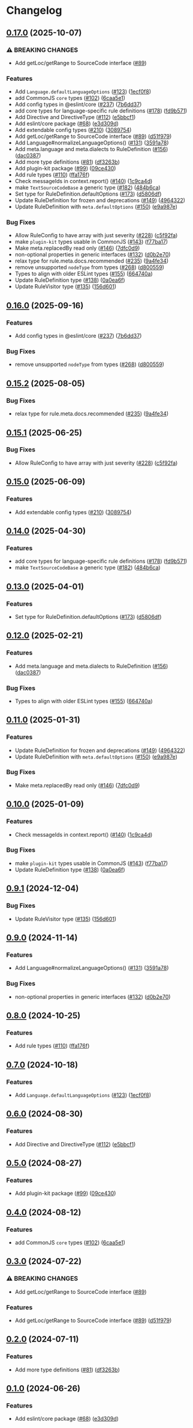# Changelog

## [0.17.0](https://github.com/aryaemami59/rewrite/compare/core-v0.16.0...core-v0.17.0) (2025-10-07)


### ⚠ BREAKING CHANGES

* Add getLoc/getRange to SourceCode interface ([#89](https://github.com/aryaemami59/rewrite/issues/89))

### Features

* Add `Language.defaultLanguageOptions` ([#123](https://github.com/aryaemami59/rewrite/issues/123)) ([1ecf0f8](https://github.com/aryaemami59/rewrite/commit/1ecf0f88808a7629e06e949dea8eb1ec4fd2f472))
* add CommonJS `core` types ([#102](https://github.com/aryaemami59/rewrite/issues/102)) ([6caa5e1](https://github.com/aryaemami59/rewrite/commit/6caa5e1408d94387277abc65ff2b6d6b1d005488))
* Add config types in @eslint/core ([#237](https://github.com/aryaemami59/rewrite/issues/237)) ([7b6dd37](https://github.com/aryaemami59/rewrite/commit/7b6dd370a598ea7fc94fba427a2579342b50b90f))
* add core types for language-specific rule definitions ([#178](https://github.com/aryaemami59/rewrite/issues/178)) ([fd9b571](https://github.com/aryaemami59/rewrite/commit/fd9b571554085cb5ea9f9831a38650a49dfebb32))
* Add Directive and DirectiveType ([#112](https://github.com/aryaemami59/rewrite/issues/112)) ([e5bbcf1](https://github.com/aryaemami59/rewrite/commit/e5bbcf148874be07d5667f34ed395faaf8c72972))
* Add eslint/core package ([#68](https://github.com/aryaemami59/rewrite/issues/68)) ([e3d309d](https://github.com/aryaemami59/rewrite/commit/e3d309d93fefe4e10f40568e89f380159c7f63d3))
* Add extendable config types ([#210](https://github.com/aryaemami59/rewrite/issues/210)) ([3089754](https://github.com/aryaemami59/rewrite/commit/3089754848c1acd30368424271810cc9703a6cd4))
* Add getLoc/getRange to SourceCode interface ([#89](https://github.com/aryaemami59/rewrite/issues/89)) ([d51f979](https://github.com/aryaemami59/rewrite/commit/d51f9791aecd9aa80136a0926e57549df9e25ab3))
* Add Language#normalizeLanguageOptions() ([#131](https://github.com/aryaemami59/rewrite/issues/131)) ([3591a78](https://github.com/aryaemami59/rewrite/commit/3591a7805a060cb130d40d61f200431b782431d8))
* Add meta.language and meta.dialects to RuleDefinition ([#156](https://github.com/aryaemami59/rewrite/issues/156)) ([dac0387](https://github.com/aryaemami59/rewrite/commit/dac0387fc3dd7e74811ae045ab782c70366bb14c))
* Add more type definitions ([#81](https://github.com/aryaemami59/rewrite/issues/81)) ([df3263b](https://github.com/aryaemami59/rewrite/commit/df3263b336b663b22be32bf0c499a70b378b5021))
* Add plugin-kit package ([#99](https://github.com/aryaemami59/rewrite/issues/99)) ([09ce430](https://github.com/aryaemami59/rewrite/commit/09ce43073760b69a3bcca89f99793549cd566bf6))
* Add rule types ([#110](https://github.com/aryaemami59/rewrite/issues/110)) ([ffa176f](https://github.com/aryaemami59/rewrite/commit/ffa176f0c80c14c8ba088d2ba359af4b2805c4f5))
* Check messageIds in context.report() ([#140](https://github.com/aryaemami59/rewrite/issues/140)) ([1c9ca4d](https://github.com/aryaemami59/rewrite/commit/1c9ca4d0a4726218948a92ebc2e8be7a13d224d4))
* make `TextSourceCodeBase` a generic type ([#182](https://github.com/aryaemami59/rewrite/issues/182)) ([484b6ca](https://github.com/aryaemami59/rewrite/commit/484b6ca3149354736317fca09efd3156caa4f4f9))
* Set type for RuleDefinition.defaultOptions ([#173](https://github.com/aryaemami59/rewrite/issues/173)) ([d5806df](https://github.com/aryaemami59/rewrite/commit/d5806dfe5c2af849b84f39e3eb0300aaa7c29092))
* Update RuleDefinition for frozen and deprecations ([#149](https://github.com/aryaemami59/rewrite/issues/149)) ([4964322](https://github.com/aryaemami59/rewrite/commit/49643228d230f2d0edce6d2a310ccf3131b72d89))
* Update RuleDefinition with `meta.defaultOptions` ([#150](https://github.com/aryaemami59/rewrite/issues/150)) ([e9a987e](https://github.com/aryaemami59/rewrite/commit/e9a987e8d92a6383e9782332e515aa2a719a18af))


### Bug Fixes

* Allow RuleConfig to have array with just severity ([#228](https://github.com/aryaemami59/rewrite/issues/228)) ([c5f92fa](https://github.com/aryaemami59/rewrite/commit/c5f92fa147ecad74164266c374f47ee217c7ccb7))
* make `plugin-kit` types usable in CommonJS ([#143](https://github.com/aryaemami59/rewrite/issues/143)) ([f77ba17](https://github.com/aryaemami59/rewrite/commit/f77ba177d4e4c5d2ed828cfd9a5149df2ccb3a7f))
* Make meta.replacedBy read only ([#146](https://github.com/aryaemami59/rewrite/issues/146)) ([7dfc0d9](https://github.com/aryaemami59/rewrite/commit/7dfc0d92e617108c0e9493f09db3f86919e02fd1))
* non-optional properties in generic interfaces ([#132](https://github.com/aryaemami59/rewrite/issues/132)) ([d0b2e70](https://github.com/aryaemami59/rewrite/commit/d0b2e705c49709cfb92a9110c65cd628c91aaa29))
* relax type for rule.meta.docs.recommended ([#235](https://github.com/aryaemami59/rewrite/issues/235)) ([9a4fe34](https://github.com/aryaemami59/rewrite/commit/9a4fe343c309b7a000ffb5cd420b557809e4d58e))
* remove unsupported `nodeType` from types ([#268](https://github.com/aryaemami59/rewrite/issues/268)) ([d800559](https://github.com/aryaemami59/rewrite/commit/d8005593158f55ba32f5279f3385db95ab87075a))
* Types to align with older ESLint types ([#155](https://github.com/aryaemami59/rewrite/issues/155)) ([664740a](https://github.com/aryaemami59/rewrite/commit/664740a8d4a93bee896cec3a661bf2072e893e24))
* Update RuleDefinition type ([#138](https://github.com/aryaemami59/rewrite/issues/138)) ([0a0ea6f](https://github.com/aryaemami59/rewrite/commit/0a0ea6fbac827b354ee18f5b10eefad2bc0794f7))
* Update RuleVisitor type ([#135](https://github.com/aryaemami59/rewrite/issues/135)) ([156d601](https://github.com/aryaemami59/rewrite/commit/156d601181deb362a2864c4d47d4e3da8609500b))

## [0.16.0](https://github.com/eslint/rewrite/compare/core-v0.15.2...core-v0.16.0) (2025-09-16)


### Features

* Add config types in @eslint/core ([#237](https://github.com/eslint/rewrite/issues/237)) ([7b6dd37](https://github.com/eslint/rewrite/commit/7b6dd370a598ea7fc94fba427a2579342b50b90f))


### Bug Fixes

* remove unsupported `nodeType` from types ([#268](https://github.com/eslint/rewrite/issues/268)) ([d800559](https://github.com/eslint/rewrite/commit/d8005593158f55ba32f5279f3385db95ab87075a))

## [0.15.2](https://github.com/eslint/rewrite/compare/core-v0.15.1...core-v0.15.2) (2025-08-05)


### Bug Fixes

* relax type for rule.meta.docs.recommended ([#235](https://github.com/eslint/rewrite/issues/235)) ([9a4fe34](https://github.com/eslint/rewrite/commit/9a4fe343c309b7a000ffb5cd420b557809e4d58e))

## [0.15.1](https://github.com/eslint/rewrite/compare/core-v0.15.0...core-v0.15.1) (2025-06-25)


### Bug Fixes

* Allow RuleConfig to have array with just severity ([#228](https://github.com/eslint/rewrite/issues/228)) ([c5f92fa](https://github.com/eslint/rewrite/commit/c5f92fa147ecad74164266c374f47ee217c7ccb7))

## [0.15.0](https://github.com/eslint/rewrite/compare/core-v0.14.0...core-v0.15.0) (2025-06-09)


### Features

* Add extendable config types ([#210](https://github.com/eslint/rewrite/issues/210)) ([3089754](https://github.com/eslint/rewrite/commit/3089754848c1acd30368424271810cc9703a6cd4))

## [0.14.0](https://github.com/eslint/rewrite/compare/core-v0.13.0...core-v0.14.0) (2025-04-30)


### Features

* add core types for language-specific rule definitions ([#178](https://github.com/eslint/rewrite/issues/178)) ([fd9b571](https://github.com/eslint/rewrite/commit/fd9b571554085cb5ea9f9831a38650a49dfebb32))
* make `TextSourceCodeBase` a generic type ([#182](https://github.com/eslint/rewrite/issues/182)) ([484b6ca](https://github.com/eslint/rewrite/commit/484b6ca3149354736317fca09efd3156caa4f4f9))

## [0.13.0](https://github.com/eslint/rewrite/compare/core-v0.12.0...core-v0.13.0) (2025-04-01)


### Features

* Set type for RuleDefinition.defaultOptions ([#173](https://github.com/eslint/rewrite/issues/173)) ([d5806df](https://github.com/eslint/rewrite/commit/d5806dfe5c2af849b84f39e3eb0300aaa7c29092))

## [0.12.0](https://github.com/eslint/rewrite/compare/core-v0.11.0...core-v0.12.0) (2025-02-21)


### Features

* Add meta.language and meta.dialects to RuleDefinition ([#156](https://github.com/eslint/rewrite/issues/156)) ([dac0387](https://github.com/eslint/rewrite/commit/dac0387fc3dd7e74811ae045ab782c70366bb14c))


### Bug Fixes

* Types to align with older ESLint types ([#155](https://github.com/eslint/rewrite/issues/155)) ([664740a](https://github.com/eslint/rewrite/commit/664740a8d4a93bee896cec3a661bf2072e893e24))

## [0.11.0](https://github.com/eslint/rewrite/compare/core-v0.10.0...core-v0.11.0) (2025-01-31)


### Features

* Update RuleDefinition for frozen and deprecations ([#149](https://github.com/eslint/rewrite/issues/149)) ([4964322](https://github.com/eslint/rewrite/commit/49643228d230f2d0edce6d2a310ccf3131b72d89))
* Update RuleDefinition with `meta.defaultOptions` ([#150](https://github.com/eslint/rewrite/issues/150)) ([e9a987e](https://github.com/eslint/rewrite/commit/e9a987e8d92a6383e9782332e515aa2a719a18af))


### Bug Fixes

* Make meta.replacedBy read only ([#146](https://github.com/eslint/rewrite/issues/146)) ([7dfc0d9](https://github.com/eslint/rewrite/commit/7dfc0d92e617108c0e9493f09db3f86919e02fd1))

## [0.10.0](https://github.com/eslint/rewrite/compare/core-v0.9.1...core-v0.10.0) (2025-01-09)


### Features

* Check messageIds in context.report() ([#140](https://github.com/eslint/rewrite/issues/140)) ([1c9ca4d](https://github.com/eslint/rewrite/commit/1c9ca4d0a4726218948a92ebc2e8be7a13d224d4))


### Bug Fixes

* make `plugin-kit` types usable in CommonJS ([#143](https://github.com/eslint/rewrite/issues/143)) ([f77ba17](https://github.com/eslint/rewrite/commit/f77ba177d4e4c5d2ed828cfd9a5149df2ccb3a7f))
* Update RuleDefinition type ([#138](https://github.com/eslint/rewrite/issues/138)) ([0a0ea6f](https://github.com/eslint/rewrite/commit/0a0ea6fbac827b354ee18f5b10eefad2bc0794f7))

## [0.9.1](https://github.com/eslint/rewrite/compare/core-v0.9.0...core-v0.9.1) (2024-12-04)


### Bug Fixes

* Update RuleVisitor type ([#135](https://github.com/eslint/rewrite/issues/135)) ([156d601](https://github.com/eslint/rewrite/commit/156d601181deb362a2864c4d47d4e3da8609500b))

## [0.9.0](https://github.com/eslint/rewrite/compare/core-v0.8.0...core-v0.9.0) (2024-11-14)


### Features

* Add Language#normalizeLanguageOptions() ([#131](https://github.com/eslint/rewrite/issues/131)) ([3591a78](https://github.com/eslint/rewrite/commit/3591a7805a060cb130d40d61f200431b782431d8))


### Bug Fixes

* non-optional properties in generic interfaces ([#132](https://github.com/eslint/rewrite/issues/132)) ([d0b2e70](https://github.com/eslint/rewrite/commit/d0b2e705c49709cfb92a9110c65cd628c91aaa29))

## [0.8.0](https://github.com/eslint/rewrite/compare/core-v0.7.0...core-v0.8.0) (2024-10-25)


### Features

* Add rule types ([#110](https://github.com/eslint/rewrite/issues/110)) ([ffa176f](https://github.com/eslint/rewrite/commit/ffa176f0c80c14c8ba088d2ba359af4b2805c4f5))

## [0.7.0](https://github.com/eslint/rewrite/compare/core-v0.6.0...core-v0.7.0) (2024-10-18)


### Features

* Add `Language.defaultLanguageOptions` ([#123](https://github.com/eslint/rewrite/issues/123)) ([1ecf0f8](https://github.com/eslint/rewrite/commit/1ecf0f88808a7629e06e949dea8eb1ec4fd2f472))

## [0.6.0](https://github.com/eslint/rewrite/compare/core-v0.5.0...core-v0.6.0) (2024-08-30)


### Features

* Add Directive and DirectiveType ([#112](https://github.com/eslint/rewrite/issues/112)) ([e5bbcf1](https://github.com/eslint/rewrite/commit/e5bbcf148874be07d5667f34ed395faaf8c72972))

## [0.5.0](https://github.com/eslint/rewrite/compare/core-v0.4.0...core-v0.5.0) (2024-08-27)


### Features

* Add plugin-kit package ([#99](https://github.com/eslint/rewrite/issues/99)) ([09ce430](https://github.com/eslint/rewrite/commit/09ce43073760b69a3bcca89f99793549cd566bf6))

## [0.4.0](https://github.com/eslint/rewrite/compare/core-v0.3.0...core-v0.4.0) (2024-08-12)


### Features

* add CommonJS `core` types ([#102](https://github.com/eslint/rewrite/issues/102)) ([6caa5e1](https://github.com/eslint/rewrite/commit/6caa5e1408d94387277abc65ff2b6d6b1d005488))

## [0.3.0](https://github.com/eslint/rewrite/compare/core-v0.2.0...core-v0.3.0) (2024-07-22)


### ⚠ BREAKING CHANGES

* Add getLoc/getRange to SourceCode interface ([#89](https://github.com/eslint/rewrite/issues/89))

### Features

* Add getLoc/getRange to SourceCode interface ([#89](https://github.com/eslint/rewrite/issues/89)) ([d51f979](https://github.com/eslint/rewrite/commit/d51f9791aecd9aa80136a0926e57549df9e25ab3))

## [0.2.0](https://github.com/eslint/rewrite/compare/core-v0.1.0...core-v0.2.0) (2024-07-11)


### Features

* Add more type definitions ([#81](https://github.com/eslint/rewrite/issues/81)) ([df3263b](https://github.com/eslint/rewrite/commit/df3263b336b663b22be32bf0c499a70b378b5021))

## [0.1.0](https://github.com/eslint/rewrite/compare/core-v0.0.1...core-v0.1.0) (2024-06-26)


### Features

* Add eslint/core package ([#68](https://github.com/eslint/rewrite/issues/68)) ([e3d309d](https://github.com/eslint/rewrite/commit/e3d309d93fefe4e10f40568e89f380159c7f63d3))
